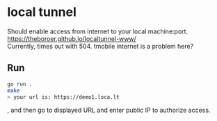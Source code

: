 # local tunnel

Should enable access from internet to your local machine:port.  
https://theboroer.github.io/localtunnel-www/  
Currently, times out with 504. tmobile internet is a problem here?

## Run

```bash
go run .
make
> your url is: https://demo1.loca.lt
```
, and then go to displayed URL and enter public IP to authorize access.